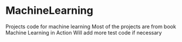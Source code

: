 # MachineLearning
Projects code for machine learning
Most of the projects are from book Machine Learning in Action
Will add more test code if necessary
